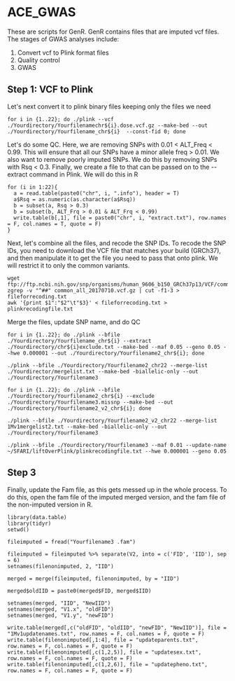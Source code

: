 # ACE_GWAS

These are scripts for GenR. GenR contains files that are imputed vcf files. The stages of GWAS analyses include:

1. Convert vcf to Plink format files
2. Quality control
3. GWAS


## Step 1: VCF to Plink

Let's next convert it to plink binary files keeping only the files we need

```{bash}
for i in {1..22}; do ./plink --vcf ./Yourdirectory/Yourfilenamechr${i}.dose.vcf.gz --make-bed --out ./Yourdirectory/Yourfilename_chr${i}  --const-fid 0; done
```

Let's do some QC. Here, we are removing SNPs with 0.01 < ALT_Freq < 0.99. This will ensure that all our SNPs have a minor allele freq > 0.01. We also want to remove poorly imputed SNPs. We do this by removing SNPs with Rsq < 0.3. Finally, we create a file to that can be passed on to the --extract command in Plink. We will do this in R

```{R}
for (i in 1:22){
  a = read.table(paste0("chr", i, ".info"), header = T)
  a$Rsq = as.numeric(as.character(a$Rsq))
  b = subset(a, Rsq > 0.3)
  b = subset(b, ALT_Frq > 0.01 & ALT_Frq < 0.99)
  write.table(b[,1], file = paste0("chr", i, "extract.txt"), row.names = F, col.names = T, quote = F)
}

```

Next, let's combine all the files, and recode the SNP IDs. To recode the SNP IDs, you need to download the VCF file that matches your build (GRCh37), and then manipulate it to get the file you need to pass that onto plink. We will restrict it to only the common variants.

```{bash}
wget ftp://ftp.ncbi.nih.gov/snp/organisms/human_9606_b150_GRCh37p13/VCF/common_all_20170710.vcf.gz
zgrep -v "^##" common_all_20170710.vcf.gz | cut -f1-3 > fileforrecoding.txt
awk '{print $1":"$2"\t"$3}' < fileforrecoding.txt > plinkrecodingfile.txt

```
Merge the files, update SNP name, and do QC

```{bash}
for i in {1..22}; do ./plink --bfile ./Yourdirectory/Yourfilename_chr${i} --extract ./Yourdirectory/chr${i}exclude.txt --make-bed --maf 0.05 --geno 0.05 --hwe 0.000001 --out ./Yourdirectory/Yourfilename2_chr${i}; done
      
./plink --bfile ./Yourdirectory/Yourfilename2_chr22 --merge-list ./Yourdirector/mergelist.txt --make-bed -biallelic-only --out ./Yourdirectory/Yourfilename3

for i in {1..22}; do ./plink --bfile ./Yourdirectory/Yourfilename2_chr${i} --exclude ./Yourdirectory/Yourfilename3.missnp --make-bed --out ./Yourdirectory/Yourfilename2_v2_chr${i}; done

./plink --bfile ./Yourdirectory/Yourfilename2_v2_chr22 --merge-list 1Mv1mergelist2.txt --make-bed -biallelic-only --out ./Yourdirectory/Yourfilename3

./plink --bfile ./Yourdirectory/Yourfilename3 --maf 0.01 --update-name ~/SFARI/liftOverPlink/plinkrecodingfile.txt --hwe 0.000001 --geno 0.05
```

## Step 3
Finally, update the Fam file, as this gets messed up in the whole process. To do this, open the fam file of the imputed merged version, and the fam file of the non-imputed version in R.

```{R}
library(data.table)
library(tidyr)
setwd()

fileimputed = fread("Yourfilename3 .fam")

fileimputed = fileimputed %>% separate(V2, into = c('FID', 'IID'), sep = 6)
setnames(filenonimputed, 2, "IID")

merged = merge(fileimputed, filenonimputed, by = "IID")

merged$oldIID = paste0(merged$FID, merged$IID)

setnames(merged, "IID", "NewIID")
setnames(merged, "V1.x", "oldFID")
setnames(merged, "V1.y", "newFID")

write.table(merged[,c("oldFID", "oldIID", "newFID", "NewIID")], file = "1Mv1updatenames.txt", row.names = F, col.names = F, quote = F)
write.table(filenonimputed[,1:4], file = "updateparents.txt", row.names = F, col.names = F, quote = F)
write.table(filenonimputed[,c(1,2,5)], file = "updatesex.txt", row.names = F, col.names = F, quote = F)
write.table(filenonimputed[,c(1,2,6)], file = "updatepheno.txt", row.names = F, col.names = F, quote = F)
```
